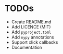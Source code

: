 # TODOs

- Create README.md
- Add LICENCE (MIT)
- Add `pyproject.toml`
- Add `mypy` annotations
- Support click callbacks
- Documentation
